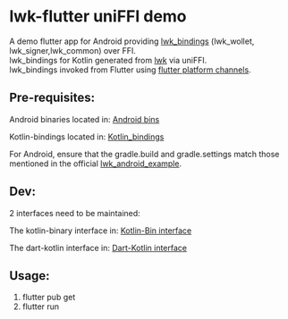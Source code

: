 # lwk-flutter uniFFI demo

A demo flutter app for Android providing [lwk_bindings](https://docs.rs/lwk_bindings/latest/lwk_bindings) (lwk_wollet, lwk_signer,lwk_common) over FFI.  
lwk_bindings for Kotlin generated from [lwk](https://github.com/Blockstream/lwk) via uniFFI.  
lwk_bindings invoked from Flutter using [flutter platform channels](https://docs.flutter.dev/platform-integration/platform-channels).  

## Pre-requisites:

Android binaries located in:
[Android bins](android/app/src/main/jniLibs)

Kotlin-bindings located in:
[Kotlin_bindings](android/app/src/main/kotlin/lwk_bindings.kt)

For Android, ensure that the gradle.build and gradle.settings match those mentioned in the official [lwk_android_example](https://github.com/Blockstream/lwk/tree/master/lwk_bindings/android_bindings).


## Dev:

2 interfaces need to be maintained:

The kotlin-binary interface in: 
[Kotlin-Bin interface](android/app/src/main/kotlin/com/example/uniffi_flutter_test/MainActivity.kt)

The dart-kotlin interface in:
[Dart-Kotlin interface](lib/main.dart)


## Usage:

1. flutter pub get
2. flutter run


